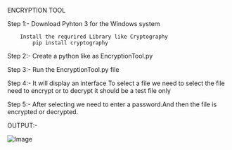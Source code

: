 ENCRYPTION TOOL 

Step 1:- 
        Download Pyhton 3 for the Windows system

        Install the requrired Library like Cryptography 
            pip install cryptography

Step 2:-
        Create a python like as EncryptionTool.py

Step 3:-
        Run the EncryptionTool.py file 

Step 4:-
        It will display an interface 
        To select a file 
            we need to select the file need to encrypt or to decrypt it should be a test file only
            
Step 5:-
        After selecting we need to enter a password.And then the file is encrypted or decrypted.


OUTPUT:-


![Image](https://github.com/user-attachments/assets/1e4f9608-6847-41a0-8e8a-bbde973c8e99)